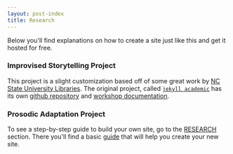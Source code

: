 ```yaml
---
layout: post-index
title: Research
---
```


Below you'll find explanations on how to create a site just like this and get it hosted
  for free. 


### Improvised Storytelling Project

This project is a slight customization based off of some great work by 
  [NC State University Libraries](https://www.lib.ncsu.edu/).
  The original project, called [`jekyll academic`](https://ncsu-libraries.github.io/jekyll-academic-docs/)
  has its own [github repository](https://github.com/NCSU-Libraries/jekyll-academic)
  and [workshop documentation](https://ncsu-libraries.github.io/jekyll-academic-docs/workshop/). 


### Prosodic Adaptation Project


To see a step-by-step guide to build your own site, go to the [RESEARCH](/research) section. 
  There you'll find a basic [guide](/blog/getting-started) that will help you
  create your new site.


